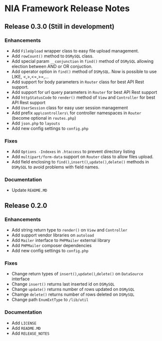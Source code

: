 # NIA Framework Release Notes

## Release 0.3.0 (Still in development)

### Enhancements
- Add `FileUpload` wrapper class to easy file upload management.
- Add `rowCount()` method to `DSMySQL` class.
- Add special param `__conjunction` in `find()` method of `DSMySQL` allowing election between AND or OR conjuction.
- Add operator option in `find()` method of `DSMySQL`. Now is possible to use LIKE, <,>,<=,>=,...
- Add support for body parameters in `Router` class for best API Rest support.
- Add support for url query parameters in `Router` for best API Rest support
- Add `httpStatusCode` to `render()` method of `View` and `Controller` for best API Rest support
- Add `UserSession` class for easy user session management
- Add prefix `app\controllers\` for controller namespaces in `Router` (become optional in `routes.php`)
- Add `json.php` to `layouts`
- Add new config settings to `config.php`
### Fixes
- Add `Options -Indexes` in `.htaccess` to prevent directory listing
- Add `multipart/form-data` support on `Router` class to allow files upload.
- Add field enclosing to `find()`,`insert()`,`update()`,`delete()` methods in `DSMySQL` to avoid problems with field names.

### Documentation
- Update `README.MD` 

## Release 0.2.0

### Enhancements
- Add string return type to `render()` on `View` and `Controller`
- Add support vendor libraries on `autoload`
- Add `Mailer` interface to `PHPMailer` external library
- Add `PHPMailer` composer dependencies
- Add new config settings to `config.php`

### Fixes
- Change return types of `insert()`,`update()`,`delete()` on `DataSource` interface
- Change `insert()` returns last inserted id on `DSMySQL`
- Change `update()` returns number of rows updated on `DSMySQL`
- Chamge `delete()` returns number of rows deleted on `DSMySQL`
- Change path `EnumExtType` to `/lib/util`

### Documentation
- Add `LICENSE`
- Add `README.MD`
- Add `RELEASE_NOTES`

